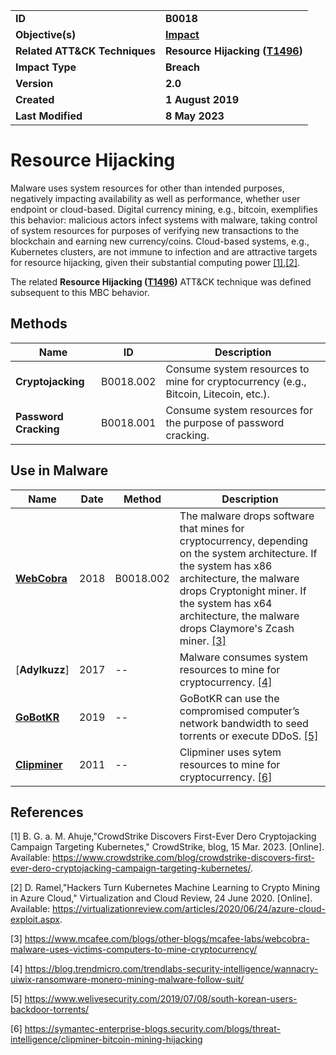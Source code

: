 <table>
<tr>
<td><b>ID</b></td>
<td><b>B0018</b></td>
</tr>
<tr>
<td><b>Objective(s)</b></td>
<td><b><a href="../impact">Impact</a></b></td>
</tr>
<tr>
<td><b>Related ATT&CK Techniques</b></td>
<td><b>Resource Hijacking (<a href="https://attack.mitre.org/techniques/T1496/">T1496</a>)</b></td>
</tr>
<tr>
<td><b>Impact Type</b></td>
<td><b>Breach</b></td>
</tr>
<tr>
<td><b>Version</b></td>
<td><b>2.0</b></td>
</tr>
<tr>
<td><b>Created</b></td>
<td><b>1 August 2019</b></td>
</tr>
<tr>
<td><b>Last Modified</b></td>
<td><b>8 May 2023</b></td>
</tr>
</table>


# Resource Hijacking

Malware uses system resources for other than intended purposes, negatively impacting availability as well as performance, whether user endpoint or cloud-based. Digital currency mining, e.g., bitcoin, exemplifies this behavior: malicious actors infect systems with malware, taking control of system resources for purposes of verifying new transactions to the blockchain and earning new currency/coins. Cloud-based systems, e.g., Kubernetes clusters, are not immune to infection and are attractive targets for resource hijacking, given their substantial computing power [[1]](#1),[[2]](#2).

The related **Resource Hijacking ([T1496](https://attack.mitre.org/techniques/T1496/))** ATT&CK technique was defined subsequent to this MBC behavior.

## Methods

|Name|ID|Description|
|---|---|---|
|**Cryptojacking**|B0018.002|Consume system resources to mine for cryptocurrency (e.g., Bitcoin, Litecoin, etc.).|
|**Password Cracking**|B0018.001|Consume system resources for the purpose of password cracking.|

## Use in Malware

|Name|Date|Method|Description|
|---|---|---|---|
|[**WebCobra**](../xample-malware/webcobra.md)|2018|B0018.002|The malware drops software that mines for cryptocurrency, depending on the system architecture. If the system has x86 architecture, the malware drops Cryptonight miner. If the system has x64 architecture, the malware drops Claymore's Zcash miner. [[3]](#3)|
|[**Adylkuzz**]|2017|--|Malware consumes system resources to mine for cryptocurrency. [[4]](#4)|
|[**GoBotKR**](../xample-malware/gobotkr.md)|2019|--|GoBotKR can use the compromised computer’s network bandwidth to seed torrents or execute DDoS. [[5]](#5)|
|[**Clipminer**](../xample-malware/clipminer.md)|2011|--|Clipminer uses sytem resources to mine for cryptocurrency. [[6]](#6)|


## References
<a name="1">[1]</a> B. G. a. M. Ahuje,"CrowdStrike Discovers First-Ever Dero Cryptojacking Campaign Targeting Kubernetes," CrowdStrike, blog, 15 Mar. 2023. [Online]. Available: https://www.crowdstrike.com/blog/crowdstrike-discovers-first-ever-dero-cryptojacking-campaign-targeting-kubernetes/.

<a name="2">[2]</a> D. Ramel,"Hackers Turn Kubernetes Machine Learning to Crypto Mining in Azure Cloud," Virtualization and Cloud Review, 24 June 2020. [Online]. Available: https://virtualizationreview.com/articles/2020/06/24/azure-cloud-exploit.aspx.

<a name="3">[3]</a> https://www.mcafee.com/blogs/other-blogs/mcafee-labs/webcobra-malware-uses-victims-computers-to-mine-cryptocurrency/

<a name="4">[4]</a> https://blog.trendmicro.com/trendlabs-security-intelligence/wannacry-uiwix-ransomware-monero-mining-malware-follow-suit/

<a name="5">[5]</a> https://www.welivesecurity.com/2019/07/08/south-korean-users-backdoor-torrents/

<a name="6">[6]</a> https://symantec-enterprise-blogs.security.com/blogs/threat-intelligence/clipminer-bitcoin-mining-hijacking

